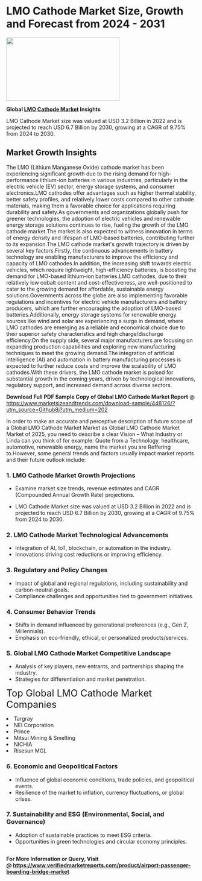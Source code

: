 <H1>LMO Cathode Market Size, Growth and Forecast from 2024 - 2031</H1><img class="aligncenter size-medium wp-image-584254" src="https://thirdeyenews.in/wp-content/uploads/2024/09/Global-Market-Research-300x168.jpeg" alt="" width="300" height="168" /><p><strong>Global&nbsp;<a href="https://www.marketsizeandtrends.com/download-sample/448126/?utm_source=Github8j?utm_medium=202">LMO Cathode Market</a> Insights</strong></p><p>LMO Cathode Market size was valued at USD 3.2 Billion in 2022 and is projected to reach USD 6.7 Billion by 2030, growing at a CAGR of 9.75% from 2024 to 2030.</p><p><h2>Market Growth Insights</h2> The LMO (Lithium Manganese Oxide) cathode market has been experiencing significant growth due to the rising demand for high-performance lithium-ion batteries in various industries, particularly in the electric vehicle (EV) sector, energy storage systems, and consumer electronics.LMO cathodes offer advantages such as higher thermal stability, better safety profiles, and relatively lower costs compared to other cathode materials, making them a favorable choice for applications requiring durability and safety.As governments and organizations globally push for greener technologies, the adoption of electric vehicles and renewable energy storage solutions continues to rise, fueling the growth of the LMO cathode market.The market is also expected to witness innovation in terms of energy density and lifespan of LMO-based batteries, contributing further to its expansion.The LMO cathode market's growth trajectory is driven by several key factors.Firstly, the continuous advancements in battery technology are enabling manufacturers to improve the efficiency and capacity of LMO cathodes.In addition, the increasing shift towards electric vehicles, which require lightweight, high-efficiency batteries, is boosting the demand for LMO-based lithium-ion batteries.LMO cathodes, due to their relatively low cobalt content and cost-effectiveness, are well-positioned to cater to the growing demand for affordable, sustainable energy solutions.Governments across the globe are also implementing favorable regulations and incentives for electric vehicle manufacturers and battery producers, which are further encouraging the adoption of LMO-based batteries.Additionally, energy storage systems for renewable energy sources like wind and solar are experiencing a surge in demand, where LMO cathodes are emerging as a reliable and economical choice due to their superior safety characteristics and high charge/discharge efficiency.On the supply side, several major manufacturers are focusing on expanding production capabilities and exploring new manufacturing techniques to meet the growing demand.The integration of artificial intelligence (AI) and automation in battery manufacturing processes is expected to further reduce costs and improve the scalability of LMO cathodes.With these drivers, the LMO cathode market is poised for substantial growth in the coming years, driven by technological innovations, regulatory support, and increased demand across diverse sectors.<p><span class=""><strong>Download Full PDF Sample Copy of Global LMO Cathode Market Report</strong> @ <a href="https://www.marketsizeandtrends.com/download-sample/448126/?utm_source=Github8j?utm_medium=202" target="_blank">https://www.marketsizeandtrends.com/download-sample/448126/?utm_source=Github8j?utm_medium=202</a></span></p><p>In order to make an accurate and perceptive description of future scope of a Global&nbsp;LMO Cathode Market Market as Global&nbsp;LMO Cathode Market Market of 2025, you need to describe a clear Vision &ndash; What Industry or Linda can you think of for example: Quote from a Technology, healthcare, automotive, renewable energy, name the market you are Reffering to.However, some general trends and factors usually impact market reports and their future outlook include:</p><h3>1.&nbsp;<strong>LMO Cathode Market Growth Projections</strong></h3><ul><li>Examine market size trends, revenue estimates and CAGR (Compounded Annual Growth Rate) projections.</li><li><p>LMO Cathode Market size was valued at USD 3.2 Billion in 2022 and is projected to reach USD 6.7 Billion by 2030, growing at a CAGR of 9.75% from 2024 to 2030.</p></li></ul><h3>2.&nbsp;<strong>LMO Cathode Market Technological Advancements</strong></h3><ul><li>Integration of AI, IoT, blockchain, or automation in the industry.</li><li>Innovations driving cost reductions or improving efficiency.</li></ul><h3>3.&nbsp;<strong>Regulatory and Policy Changes</strong></h3><ul><li>Impact of global and regional regulations, including sustainability and carbon-neutral goals.</li><li>Compliance challenges and opportunities tied to government initiatives.</li></ul><h3>4.&nbsp;<strong>Consumer Behavior Trends</strong></h3><ul><li>Shifts in demand influenced by generational preferences (e.g., Gen Z, Millennials).</li><li>Emphasis on eco-friendly, ethical, or personalized products/services.</li></ul><h3>5.&nbsp;<strong>Global LMO Cathode Market Competitive Landscape</strong></h3><ul><li>Analysis of key players, new entrants, and partnerships shaping the industry.</li><li>Strategies for differentiation and market penetration.</li></ul><p data-pm-slice="1 1 []"><span style="color: inherit; font-family: inherit; font-size: 25px;">Top Global LMO Cathode Market Companies</span></p><div class="" data-test-id=""><p><li>Targray</li><li> NEI Corporation</li><li> Prince</li><li> Mitsui Mining & Smelting</li><li> NICHIA</li><li> Risesun MGL</li></p></div><h3>6.&nbsp;<strong>Economic and Geopolitical Factors</strong></h3><ul><li>Influence of global economic conditions, trade policies, and geopolitical events.</li><li>Resilience of the market to inflation, currency fluctuations, or global crises.</li></ul><h3>7.&nbsp;<strong>Sustainability and ESG (Environmental, Social, and Governance)</strong></h3><ul><li>Adoption of sustainable practices to meet ESG criteria.</li><li>Opportunities in green technologies and circular economy principles.</li></ul><h2><strong style="font-size: 14px;">For More Information or Query, Visit @&nbsp;</strong><a style="background-color: #ffffff; font-size: 14px;" href="https://www.marketsizeandtrends.com/report/lmo-cathode-market/" target="_blank">https://www.verifiedmarketreports.com/product/airport-passenger-boarding-bridge-market</a></h2>